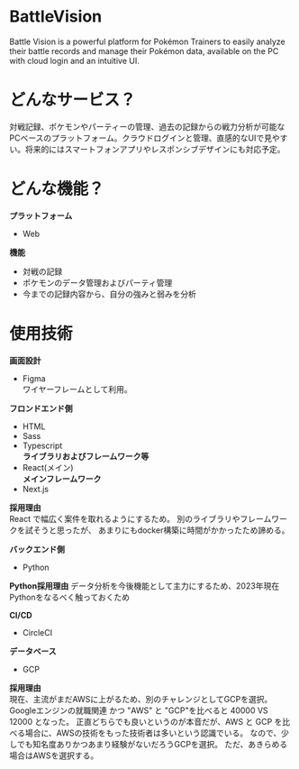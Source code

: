 # BattleVision
Battle Vision is a powerful platform for Pokémon Trainers to easily analyze their battle records and manage their Pokémon data, available on the PC with cloud login and an intuitive UI.

# どんなサービス？
対戦記録、ポケモンやパーティーの管理、過去の記録からの戦力分析が可能なPCベースのプラットフォーム。クラウドログインと管理、直感的なUIで見やすい。将来的にはスマートフォンアプリやレスポンシブデザインにも対応予定。

# どんな機能？

**プラットフォーム**
- Web

**機能**
- 対戦の記録
- ポケモンのデータ管理およびパーティ管理
- 今までの記録内容から、自分の強みと弱みを分析

# 使用技術

**画面設計**
- Figma  
ワイヤーフレームとして利用。

**フロンドエンド側**
- HTML
- Sass
- Typescript  
**ライブラリおよびフレームワーク等** 
- React(メイン)  
**メインフレームワーク**
- Next.js  

**採用理由**  
React で幅広く案件を取れるようにするため。
別のライブラリやフレームワークを試そうと思ったが、
あまりにもdocker構築に時間がかかったため諦める。

**バックエンド側**
- Python

**Python採用理由**
データ分析を今後機能として主力にするため、2023年現在Pythonをなるべく触っておくため

**CI/CD**
- CircleCI

**データベース**
- GCP

**採用理由**  
現在、主流がまだAWSに上がるため、別のチャレンジとしてGCPを選択。
Googleエンジンの就職関連 かつ "AWS" と "GCP"を比べると 40000 VS 12000 となった。
正直どちらでも良いというのが本音だが、AWS と GCP を比べる場合に、AWSの技術をもった技術者は多いという認識でいる。
なので、少しでも知名度ありかつあまり経験がないだろうGCPを選択。
ただ、あきらめる場合はAWSを選択する。